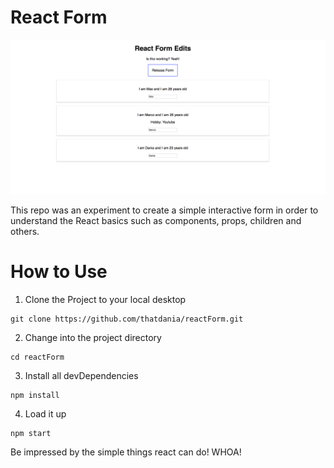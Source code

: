 # React Form

![](images/1.png)

This repo was an experiment to create a simple interactive form in order to understand the React basics such as components, props, children and others.

# How to Use

1. Clone the Project to your local desktop
```
git clone https://github.com/thatdania/reactForm.git
```

2. Change into the project directory
```
cd reactForm
```

3. Install all devDependencies
```
npm install
```

4. Load it up
```
npm start
```

Be impressed by the simple things react can do! WHOA!

